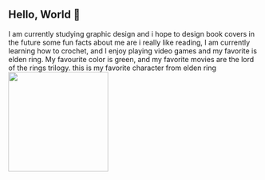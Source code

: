 ## Hello, World 👋
I am currently studying graphic design and i hope to design book covers in the future
some fun facts about me are i really like reading,
I am currently learning how to crochet,
and I enjoy playing video games and my favorite is elden ring.
My favourite color is green,
and my favorite movies are the lord of the rings trilogy.
this is my favorite character from elden ring
<img src="https://static.wikia.nocookie.net/eldenring/images/5/54/Elden_Ring_Screenshot_07.jpg/revision/latest/scale-to-width-down/1000?cb=20210120142808" Width="200" height="200" />


<!--
**Mistborn112/Mistborn112** is a ✨ _special_ ✨ repository because its `README.md` (this file) appears on your GitHub profile.

Here are some ideas to get you started:

- 🔭 I’m currently working on ...
- 🌱 I’m currently learning ...
- 👯 I’m looking to collaborate on ...
- 🤔 I’m looking for help with ...
- 💬 Ask me about ...
- 📫 How to reach me: ...
- 😄 Pronouns: ...
- ⚡ Fun fact: ...
-->